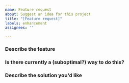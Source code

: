```yaml
---
name: Feature request
about: Suggest an idea for this project
title: "[Feature request]"
labels: enhancement
assignees: ''

---
```


### Describe the feature


### Is there currently a (suboptimal?) way to do this?


### Describe the solution you'd like
